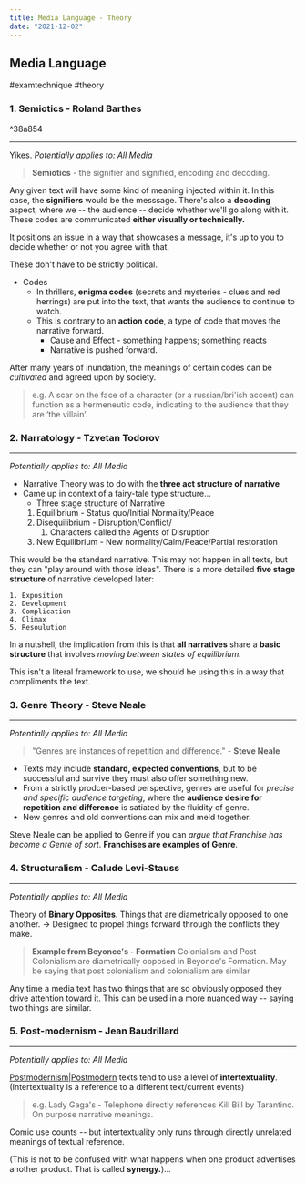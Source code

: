```yaml
---
title: Media Language - Theory
date: "2021-12-02"
---
```

## Media Language
#examtechnique #theory

### 1. Semiotics - Roland Barthes

^38a854

---
Yikes.
*Potentially applies to: All Media*

> **Semiotics** - the signifier and signified, encoding and decoding.

Any given text will have some kind of meaning injected within it. In this case, the **signifiers** would be the messsage.
There's also a **decoding** aspect, where we -- the audience -- decide whether we'll go along with it. These codes are communicated **either visually or technically.**

It positions an issue in a way that showcases a message, it's up to you to decide whether or not you agree with that.

These don't have to be strictly political.
- Codes
	- In thrillers, **enigma codes** (secrets and mysteries - clues and red herrings) are put into the text, that wants the audience to continue to watch.
	- This is contrary to an **action code**, a type of code that moves the narrative forward.
		- Cause and Effect - something happens; something reacts
		- Narrative is pushed forward.

After many years of inundation, the meanings of certain codes can be *cultivated* and agreed upon by society.

> e.g.  A scar on the face of a character (or a russian/bri'ish accent) can function as a hermeneutic code, indicating to the audience that they are ‘the villain’.


### 2. Narratology - Tzvetan Todorov
---
*Potentially applies to: All Media*

- Narrative Theory was to do with the **three act structure of narrative**
- Came up in context of a fairy-tale type structure...
	- Three stage structure of Narrative
	1. Equilibrium - Status quo/Initial Normality/Peace
	2. Disequilibrium - Disruption/Conflict/
		1. Characters called the Agents of Disruption
	3. New Equilibrium - New normality/Calm/Peace/Partial restoration

This would be the standard narrative. This may not happen in all texts, but they can "play around with those ideas". There is a more detailed **five stage structure** of narrative developed later:

	1. Exposition
	2. Development
	3. Complication
	4. Climax 
	5. Resoulution
	
In a nutshell, the implication from this is that **all narratives** share a **basic structure** that involves *moving between states of equilibrium.*

This isn't a literal framework to use, we should be using this in a way that compliments the text.

### 3. Genre Theory - Steve Neale
---
*Potentially applies to: All Media*

> "Genres are instances of repetition and difference." - __Steve Neale__

- Texts may include **standard, expected conventions**, but to be successful and survive they must also offer something new.
- From a strictly prodcer-based perspective, genres are useful for *precise and specific audience targeting*, where the **audience desire for repetition and difference** is satiated by the fluidity of genre.
- New genres and old conventions can mix and meld together.

Steve Neale can be applied to Genre if you can *argue that Franchise has become a Genre of sort*. **Franchises are examples of Genre**.

### 4. Structuralism - Calude Levi-Stauss
---
*Potentially applies to: All Media*

Theory of **Binary Opposites**. Things that are diametrically opposed to one another.
-> Designed to propel things forward through the conflicts they make.

> **Example from Beyonce's - Formation**
> Colonialism and Post-Colonialism are diametrically opposed in Beyonce's Formation.
> May be saying that post colonialism and colonialism are similar

Any time a media text has two things that are so obviously opposed they drive attention toward it. This can be used in a more nuanced way -- saying two things are similar.

### 5. Post-modernism - Jean Baudrillard
---
*Potentially applies to: All Media*

[Postmodernism|Postmodern](Postmodernism|Postmodern) texts tend to use a level of **intertextuality**. (Intertextuality is a reference to a different text/current events)

> e.g. Lady Gaga's - Telephone directly references Kill Bill by Tarantino. On purpose narrative meanings.

Comic use counts -- but intertextuality only runs through directly unrelated meanings of textual reference.

(This is not to be confused with what happens when one product advertises another product. That is called **synergy.**)...